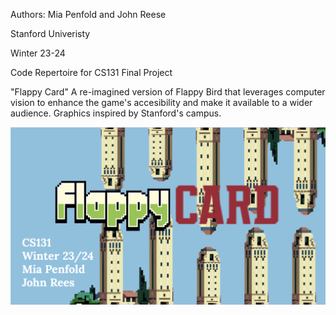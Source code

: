 Authors: Mia Penfold and John Reese

Stanford Univeristy

Winter 23-24



Code Repertoire for CS131 Final Project

"Flappy Card"
A re-imagined version of Flappy Bird that leverages computer vision to enhance the game's accesibility and make it available to a wider audience. 
Graphics inspired by Stanford's campus.

![alt text](https://github.com/miapenfold/131-final-project/blob/main/icon.png)
